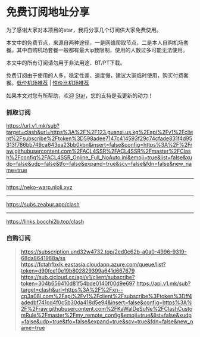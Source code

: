 # 免费订阅地址分享

为了感谢大家对本项目的star，我将分享几个订阅供大家免费使用。

本文中的免费节点，来源自两种途径，一是网络爬取节点，二是本人自购机场套餐。其中自购机场套餐一般都有最大ip数限制，使用的人数过多可能无法使用。

本文中的所有订阅请勿用于非法用途、BT/PT下载。

免费订阅由于使用的人多，稳定性差、速度慢，建议大家临时使用，购买付费套餐。[低价机场推荐](https://github.com/KaWaIDeSuNe/dijiajichang) | [性价比机场推荐](https://github.com/KaWaIDeSuNe/xingjiabijichang)

如果本文对您有所帮助，欢迎 [Star](https://github.com/KaWaIDeSuNe/dijiajichang)，您的支持是我更新的动力！

### 抓取订阅

<https://url.v1.mk/sub?target=clash&url=https%3A%2F%2F123.guanxi.us.kg%2Fapi%2Fv1%2Fclient%2Fsubscribe%2Ftoken%3D598adee7147c414593f29c74cfade831f4d95313f786bb749ca643ea23bb0kbn&insert=false&config=https%3A%2F%2Fraw.githubusercontent.com%2FACL4SSR%2FACL4SSR%2Fmaster%2FClash%2Fconfig%2FACL4SSR_Online_Full_NoAuto.ini&emoji=true&list=false&xudp=false&udp=false&tfo=false&expand=true&scv=false&fdn=false&new_name=true>

---
<https://neko-warp.nloli.xyz>

---

<https://subs.zeabur.app/clash>

---

<https://links.bocchi2b.top/clash>


### 自购订阅
> https://subscription.und32w4732.top/2ed0c62b-a0a0-4996-9319-68da8641988a/ss
> https://fctahfbxlk.eastasia.cloudapp.azure.com/queue/list?token=d90fce10e19b802829399a641d667679
> https://sub.cjcloud.cc/api/v1/client/subscribe?token=304b656410d81f54bde0140f00d9e697
> https://api.v1.mk/sub?target=clash&url=https%3A%2F%2Fxn--cp3a08l.com%2Fapi%2Fv1%2Fclient%2Fsubscribe%3Ftoken%3Dff4adedbf741cd4f0c5b30da418d5e94&insert=false&config=https%3A%2F%2Fraw.githubusercontent.com%2FKaWaIDeSuNe%2FClashCustomRule%2Fmaster%2Fmy_remote_config&emoji=true&list=false&xudp=false&udp=true&tfo=false&expand=true&scv=true&fdn=false&new_name=true
